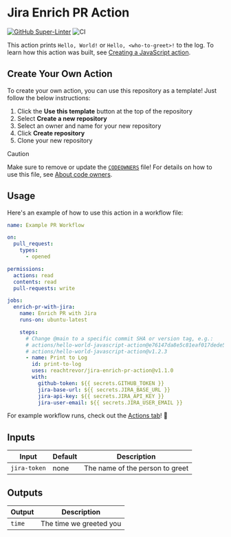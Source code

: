 # Jira Enrich PR Action

[![GitHub Super-Linter](https://github.com/actions/hello-world-javascript-action/actions/workflows/linter.yml/badge.svg)](https://github.com/super-linter/super-linter)
![CI](https://github.com/actions/hello-world-javascript-action/actions/workflows/ci.yml/badge.svg)

This action prints `Hello, World!` or `Hello, <who-to-greet>!` to the log. To
learn how this action was built, see
[Creating a JavaScript action](https://docs.github.com/en/actions/creating-actions/creating-a-javascript-action).

## Create Your Own Action

To create your own action, you can use this repository as a template! Just
follow the below instructions:

1. Click the **Use this template** button at the top of the repository
1. Select **Create a new repository**
1. Select an owner and name for your new repository
1. Click **Create repository**
1. Clone your new repository

> [!CAUTION]
>
> Make sure to remove or update the [`CODEOWNERS`](./CODEOWNERS) file! For
> details on how to use this file, see
> [About code owners](https://docs.github.com/en/repositories/managing-your-repositorys-settings-and-features/customizing-your-repository/about-code-owners).

## Usage

Here's an example of how to use this action in a workflow file:

```yaml
name: Example PR Workflow

on:
  pull_request:
    types:
      - opened

permissions:
  actions: read
  contents: read
  pull-requests: write

jobs:
  enrich-pr-with-jira:
    name: Enrich PR with Jira
    runs-on: ubuntu-latest

    steps:
      # Change @main to a specific commit SHA or version tag, e.g.:
      # actions/hello-world-javascript-action@e76147da8e5c81eaf017dede5645551d4b94427b
      # actions/hello-world-javascript-action@v1.2.3
      - name: Print to Log
        id: print-to-log
        uses: reachtrevor/jira-enrich-pr-action@v1.1.0
        with:
          github-token: ${{ secrets.GITHUB_TOKEN }}
          jira-base-url: ${{ secrets.JIRA_BASE_URL }}
          jira-api-key: ${{ secrets.JIRA_API_KEY }}
          jira-user-email: ${{ secrets.JIRA_USER_EMAIL }}
```

For example workflow runs, check out the
[Actions tab](https://github.com/actions/hello-world-javascript-action/actions)!
🚀

## Inputs

| Input        | Default | Description                     |
| ------------ | ------- | ------------------------------- |
| `jira-token` | none    | The name of the person to greet |

## Outputs

| Output | Description             |
| ------ | ----------------------- |
| `time` | The time we greeted you |
